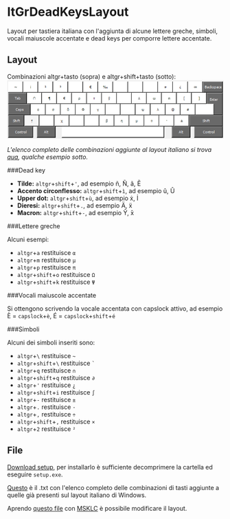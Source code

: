 # ItGrDeadKeysLayout
Layout per tastiera italiana con l'aggiunta di alcune lettere greche, simboli, vocali maiuscole accentate e dead keys per comporre lettere accentate.

## Layout
Combinazioni altgr+tasto (sopra) e altgr+shift+tasto (sotto): 
![altgr](https://github.com/sarabartoli/ItGrDeadKeysLayout/blob/main/atgr.png)

*L'elenco completo delle combinazioni aggiunte al layout italiano si trova [qua](./master/combinazioni.txt), qualche esempio sotto.*

###Dead key

* **Tilde:** `altgr`+`shift`+`'`, ad esempio ñ, Ñ, ã, Ẽ
* **Accento circonflesso:** `altgr`+`shift`+`ì`, ad esempio û, Û
* **Upper dot:** `altgr`+`shift`+`ù`, ad esempio ẋ, İ
* **Dieresi:** `altgr`+`shift`+`.`, ad esempio Ä, ẍ
* **Macron:** `altgr`+`shift`+`-`, ad esempio Ȳ, ̄x

###Lettere greche

Alcuni esempi:
* `altgr`+`a` restituisce `α`
* `altgr`+`m` restituisce `μ`
* `altgr`+`p` restituisce `π`
* `altgr`+`shift`+`o` restituisce `Ω`
* `altgr`+`shift`+`k` restituisce `Ψ`

###Vocali maiuscole accentate

Si ottengono scrivendo la vocale accentata con capslock attivo, ad esempio È = `capslock`+`è`, É = `capslock`+`shift`+`é`

###Simboli

Alcuni dei simboli inseriti sono:
* `altgr`+`\` restituisce `~`
* `altgr`+`shift`+`\` restituisce ``` ` ```
* `altgr`+`q` restituisce `∩`
* `altgr`+`shift`+`q` restituisce `∂`
* `altgr`+`'` restituisce `¿`
* `altgr`+`shift`+`i` restituisce `∫`
* `altgr`+`-` restituisce `±`
* `altgr`+`.` restituisce `·`
* `altgr`+`,` restituisce `÷`
* `altgr`+`shift`+`,` restituisce `×`
* `altgr`+`2` restituisce `²`

## File
[Download setup](https://github.com/sarabartoli/ItGrDeadKeysLayout/tree/main/setup), per installarlo è sufficiente decomprimere la cartella ed eseguire `setup.exe`.

[Questo](./master/combinazioni.txt) è il .txt con l'elenco completo delle combinazioni di tasti aggiunte a quelle già presenti sul layout italiano di Windows.

Aprendo [questo file](./master/sorgente.klc) con [MSKLC](https://www.microsoft.com/en-us/download/details.aspx?id=102134) è possibile modificare il layout.
